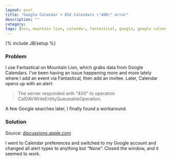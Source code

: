 ```yaml
---
layout: post
title: "Google Calendar + OSX Calendars \"400\" error"
description: ""
category: 
tags: [osx, mountain lion, calendar, fantastical, google, google calendar]
---
```

{% include JB/setup %}

### Problem

I use Fantastical on Mountain Lion, which grabs data from Google Calendars.
I’ve been having an issue happening more and more lately where I add an event
via Fantastical, then add an invitee. Later, Calendar opens up with an alert:

> The server responded with "400" to operation
> CalDAVWriteEntityQueueableOperation. 

A few Google searches later, I finally found a workaround.

### Solution

Source: [discussions.apple.com](https://discussions.apple.com/message/19040873#19040873)

I went to Calendar preferences and switched to my Google account and changed
all alert types to anything but “None”. Closed the window, and it seemed to
work.
